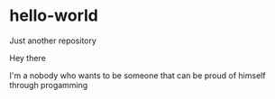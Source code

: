 # hello-world
Just another repository

Hey there

I'm a nobody who wants to be someone that can be proud of himself through progamming
